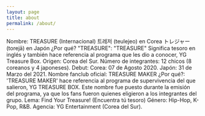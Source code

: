 ```yaml
---
layout: page
title: about
permalink: /about/
---
```


Nombre:
TREASURE (Internacional) 
트레저 (teulejeo) en Corea
トレジャー (torejā) en Japón
¿Por qué? "TREASURE": "TREASURE" Significa tesoro en inglés y también hace referencia al programa que les dio a conocer, YG Treasure Box.
Origen: Corea del Sur.
Número de integrantes: 12 chicos (8 coreanos y 4 japoneses).
Debut:
Corea: 07 de Agosto 2020.
Japón: 31 de Marzo del 2021.
Nombre fanclub oficial: TREASURE MAKER
¿Por qué?: 'TREASURE MAKER' hace referencia al programa de supervivencia del que salieron, YG TREASURE BOX. Este nombre fue puesto durante la emisión del programa, ya que los fans fueron quienes eligieron a los integrantes del grupo.
Lema: Find Your Treasure! (Encuentra tú tesoro)
Género: Hip-Hop, K-Pop, R&B.
Agencia: YG Entertainment (Corea del Sur).

